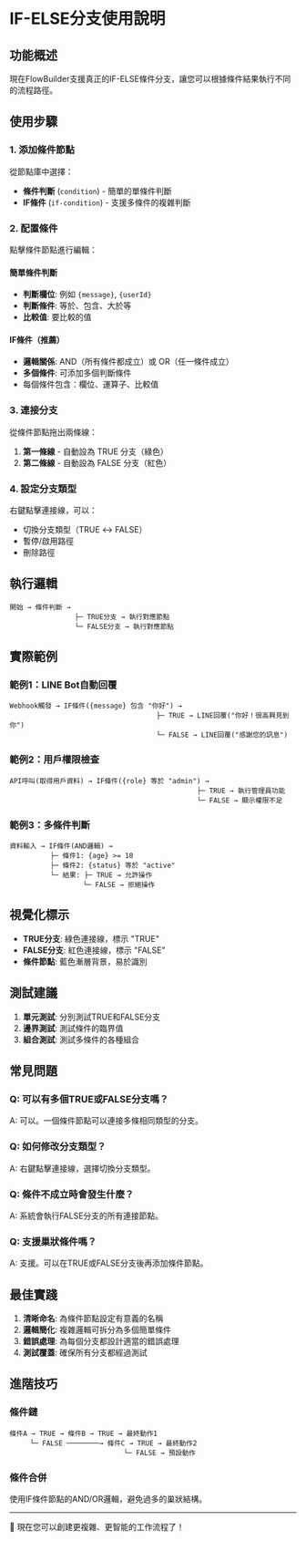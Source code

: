 # IF-ELSE分支使用說明

## 功能概述

現在FlowBuilder支援真正的IF-ELSE條件分支，讓您可以根據條件結果執行不同的流程路徑。

## 使用步驟

### 1. 添加條件節點

從節點庫中選擇：
- **條件判斷** (`condition`) - 簡單的單條件判斷
- **IF條件** (`if-condition`) - 支援多條件的複雜判斷

### 2. 配置條件

點擊條件節點進行編輯：

#### 簡單條件判斷
- **判斷欄位**: 例如 `{message}`, `{userId}`
- **判斷條件**: 等於、包含、大於等
- **比較值**: 要比較的值

#### IF條件（推薦）
- **邏輯關係**: AND（所有條件都成立）或 OR（任一條件成立）
- **多個條件**: 可添加多個判斷條件
- 每個條件包含：欄位、運算子、比較值

### 3. 連接分支

從條件節點拖出兩條線：
1. **第一條線** - 自動設為 TRUE 分支（綠色）
2. **第二條線** - 自動設為 FALSE 分支（紅色）

### 4. 設定分支類型

右鍵點擊連接線，可以：
- 切換分支類型（TRUE ↔ FALSE）
- 暫停/啟用路徑
- 刪除路徑

## 執行邏輯

```
開始 → 條件判斷 → 
                ├─ TRUE分支 → 執行對應節點
                └─ FALSE分支 → 執行對應節點
```

## 實際範例

### 範例1：LINE Bot自動回覆

```
Webhook觸發 → IF條件({message} 包含 "你好") →
                                    ├─ TRUE → LINE回覆("你好！很高興見到你")
                                    └─ FALSE → LINE回覆("感謝您的訊息")
```

### 範例2：用戶權限檢查

```
API呼叫(取得用戶資料) → IF條件({role} 等於 "admin") →
                                              ├─ TRUE → 執行管理員功能
                                              └─ FALSE → 顯示權限不足
```

### 範例3：多條件判斷

```
資料輸入 → IF條件(AND邏輯) →
          ├─ 條件1: {age} >= 18
          ├─ 條件2: {status} 等於 "active"
          └─ 結果: ├─ TRUE → 允許操作
                  └─ FALSE → 拒絕操作
```

## 視覺化標示

- **TRUE分支**: 綠色連接線，標示 "TRUE"
- **FALSE分支**: 紅色連接線，標示 "FALSE"
- **條件節點**: 藍色漸層背景，易於識別

## 測試建議

1. **單元測試**: 分別測試TRUE和FALSE分支
2. **邊界測試**: 測試條件的臨界值
3. **組合測試**: 測試多條件的各種組合

## 常見問題

### Q: 可以有多個TRUE或FALSE分支嗎？
A: 可以。一個條件節點可以連接多條相同類型的分支。

### Q: 如何修改分支類型？
A: 右鍵點擊連接線，選擇切換分支類型。

### Q: 條件不成立時會發生什麼？
A: 系統會執行FALSE分支的所有連接節點。

### Q: 支援巢狀條件嗎？
A: 支援。可以在TRUE或FALSE分支後再添加條件節點。

## 最佳實踐

1. **清晰命名**: 為條件節點設定有意義的名稱
2. **邏輯簡化**: 複雜邏輯可拆分為多個簡單條件
3. **錯誤處理**: 為每個分支都設計適當的錯誤處理
4. **測試覆蓋**: 確保所有分支都經過測試

## 進階技巧

### 條件鏈
```
條件A → TRUE → 條件B → TRUE → 最終動作1
     └─ FALSE ────────→ 條件C → TRUE → 最終動作2
                            └─ FALSE → 預設動作
```

### 條件合併
使用IF條件節點的AND/OR邏輯，避免過多的巢狀結構。

---

🎉 現在您可以創建更複雜、更智能的工作流程了！